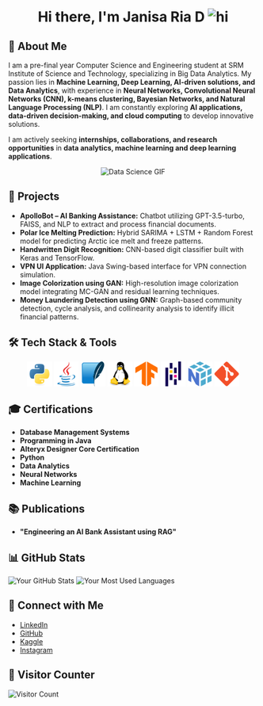 <h1 align="center">Hi there, I'm Janisa Ria D <img src="https://user-images.githubusercontent.com/1303154/88677602-1635ba80-d120-11ea-84d8-d263ba5fc3c0.gif" width="28px" alt="hi"></h1>

## 🚀 About Me
I am a pre-final year Computer Science and Engineering student at SRM Institute of Science and Technology, specializing in Big Data Analytics. My passion lies in **Machine Learning, Deep Learning, AI-driven solutions, and Data Analytics**, with experience in **Neural Networks, Convolutional Neural Networks (CNN), k-means clustering, Bayesian Networks, and Natural Language Processing (NLP)**. I am constantly exploring **AI applications, data-driven decision-making, and cloud computing** to develop innovative solutions.  

I am actively seeking **internships, collaborations, and research opportunities** in **data analytics, machine learning and deep learning applications**.

<div align="center">
    <img src="https://user-images.githubusercontent.com/74038190/235224431-e8c8c12e-6826-47f1-89fb-2ddad83b3abf.gif" alt="Data Science GIF" />
</div>

## 🔬 Projects
- **ApolloBot – AI Banking Assistance:** Chatbot utilizing GPT-3.5-turbo, FAISS, and NLP to extract and process financial documents.
- **Polar Ice Melting Prediction:** Hybrid SARIMA + LSTM + Random Forest model for predicting Arctic ice melt and freeze patterns.
- **Handwritten Digit Recognition:** CNN-based digit classifier built with Keras and TensorFlow.
- **VPN UI Application:** Java Swing-based interface for VPN connection simulation.
- **Image Colorization using GAN:** High-resolution image colorization model integrating MC-GAN and residual learning techniques.
- **Money Laundering Detection using GNN:** Graph-based community detection, cycle analysis, and collinearity analysis to identify illicit financial patterns.

## 🛠 Tech Stack & Tools
<div align="center">
    <img src="https://raw.githubusercontent.com/devicons/devicon/master/icons/python/python-original.svg" alt="Python" width="50" height="50"/>
    <img src="https://raw.githubusercontent.com/devicons/devicon/master/icons/java/java-original.svg" alt="Java" width="50" height="50"/>
    <img src="https://raw.githubusercontent.com/devicons/devicon/master/icons/sqlite/sqlite-original.svg" alt="SQL" width="50" height="50"/>
    <img src="https://raw.githubusercontent.com/devicons/devicon/master/icons/linux/linux-original.svg" alt="Linux" width="50" height="50"/>
    <img src="https://raw.githubusercontent.com/devicons/devicon/master/icons/tensorflow/tensorflow-original.svg" alt="TensorFlow" width="50" height="50"/>
    <img src="https://raw.githubusercontent.com/devicons/devicon/master/icons/pandas/pandas-original.svg" alt="Pandas" width="50" height="50"/>
    <img src="https://raw.githubusercontent.com/devicons/devicon/master/icons/numpy/numpy-original.svg" alt="NumPy" width="50" height="50"/>
    <img src="https://raw.githubusercontent.com/devicons/devicon/master/icons/git/git-original.svg" alt="Git" width="50" height="50"/>
</div>

## 🎓 Certifications
- **Database Management Systems**
- **Programming in Java**
- **Alteryx Designer Core Certification**
- **Python**
- **Data Analytics**
- **Neural Networks**
- **Machine Learning**

## 📚 Publications
- **"Engineering an AI Bank Assistant using RAG"**

## 📊 GitHub Stats
![Your GitHub Stats](https://github-readme-stats.vercel.app/api?username=JanisaRia&show_icons=true&theme=radical)
![Your Most Used Languages](https://github-readme-stats.vercel.app/api/top-langs/?username=JanisaRia&layout=compact&theme=radical)

## 💼 Connect with Me
- [LinkedIn](https://www.linkedin.com/in/janisa-ria-d-39b130251/)
- [GitHub](https://github.com/JanisaRia)
- [Kaggle](https://www.kaggle.com/janisaria)
- [Instagram](https://www.instagram.com/a.ria.l_/)

## 🌟 Visitor Counter
![Visitor Count](https://profile-counter.glitch.me/JanisaRia/count.svg)

<!--
**JanisaRia/JanisaRia** is a ✨ _special_ ✨ repository because its `README.md` (this file) appears on your GitHub profile.

Here are some ideas to get you started:

- 🔭 I’m currently working on ...
- 🌱 I’m currently learning ...
- 👯 I’m looking to collaborate on ...
- 🤔 I’m looking for help with ...
- 💬 Ask me about ...
- 📫 How to reach me: ...
- 😄 Pronouns: ...
- ⚡ Fun fact: ...
-->
